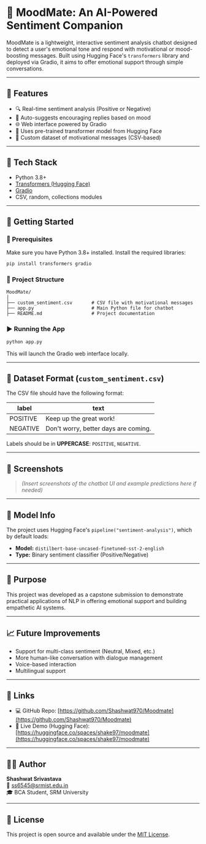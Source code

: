 
# 🤖 MoodMate: An AI-Powered Sentiment Companion

MoodMate is a lightweight, interactive sentiment analysis chatbot designed to detect a user's emotional tone and respond with motivational or mood-boosting messages. Built using Hugging Face's `transformers` library and deployed via Gradio, it aims to offer emotional support through simple conversations.

---

## 📌 Features

- 🔍 Real-time sentiment analysis (Positive or Negative)
- 💬 Auto-suggests encouraging replies based on mood
- 🌐 Web interface powered by Gradio
- 🧠 Uses pre-trained transformer model from Hugging Face
- 📁 Custom dataset of motivational messages (CSV-based)

---

## 🧱 Tech Stack

- Python 3.8+
- [Transformers (Hugging Face)](https://huggingface.co/docs/transformers)
- [Gradio](https://gradio.app/)
- CSV, random, collections modules

---

## 🚀 Getting Started

### 🔧 Prerequisites

Make sure you have Python 3.8+ installed. Install the required libraries:

```bash
pip install transformers gradio
```

### 📁 Project Structure

```
MoodMate/
│
├── custom_sentiment.csv       # CSV file with motivational messages
├── app.py                     # Main Python file for chatbot
├── README.md                  # Project documentation
```

### ▶️ Running the App

```bash
python app.py
```

This will launch the Gradio web interface locally.

---

## 📂 Dataset Format (`custom_sentiment.csv`)

The CSV file should have the following format:

| label    | text                       |
|----------|----------------------------|
| POSITIVE | Keep up the great work!    |
| NEGATIVE | Don't worry, better days are coming. |

Labels should be in **UPPERCASE**: `POSITIVE`, `NEGATIVE`.

---

## 📸 Screenshots

> *(Insert screenshots of the chatbot UI and example predictions here if needed)*

---

## 🧠 Model Info

The project uses Hugging Face's `pipeline("sentiment-analysis")`, which by default loads:

- **Model:** `distilbert-base-uncased-finetuned-sst-2-english`
- **Type:** Binary sentiment classifier (Positive/Negative)

---

## 🎯 Purpose

This project was developed as a capstone submission to demonstrate practical applications of NLP in offering emotional support and building empathetic AI systems.

---

## 📈 Future Improvements

- Support for multi-class sentiment (Neutral, Mixed, etc.)
- More human-like conversation with dialogue management
- Voice-based interaction
- Multilingual support

---

## 🔗 Links

- 💻 GitHub Repo: [https://github.com/Shashwat970/Moodmate](https://github.com/Shashwat970/Moodmate)  
- 🚀 Live Demo (Hugging Face): [https://huggingface.co/spaces/shake97/moodmate](https://huggingface.co/spaces/shake97/moodmate)

---

## 🙋‍♂️ Author

**Shashwat Srivastava**  
📧 ss6545@srmist.edu.in  
🎓 BCA Student, SRM University

---

## 📜 License

This project is open source and available under the [MIT License](LICENSE).

